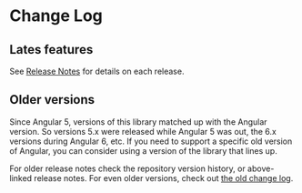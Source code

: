 # Change Log

## Lates features

See [Release Notes](https://github.com/manfredsteyer/angular-oauth2-oidc/releases) for details on each release.

## Older versions

Since Angular 5, versions of this library matched up with the Angular version.
So versions 5.x were released while Angular 5 was out, the 6.x versions during Angular 6, etc.
If you need to support a specific old version of Angular, you can consider using a version of the library that lines up.

For older release notes check the repository version history, or above-linked release notes.
For even older versions, check out [the old change log](https://github.com/manfredsteyer/angular-oauth2-oidc/blob/5d676101c6118d6fa01bfa05b17fb4a58490eaf7/CHANGELOG.md).
